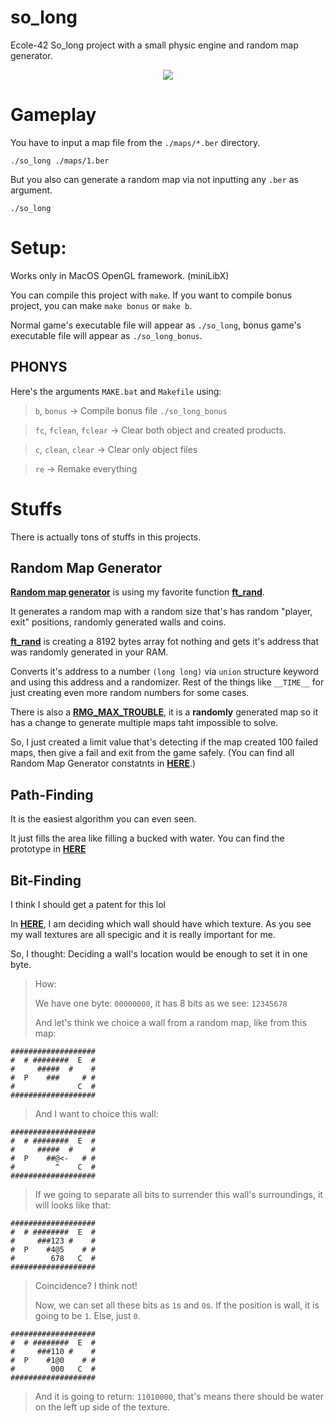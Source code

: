 # so_long
Ecole-42 So_long project with a small physic engine and random map generator.

<P ALIGN="CENTER"><IMG SRC="https://cdn.discordapp.com/attachments/630843149778157623/1152983162289401956/mt.gif?ex=65edcbbf&is=65db56bf&hm=0e7cf6373dd7bfea140ef630acb4a44777ac44fbb09d464a80e73a3abddd6008&"></IMG></P>

# Gameplay

You have to input a map file from the `./maps/*.ber` directory.

```
./so_long ./maps/1.ber
```

But you also can generate a random map via not inputting any `.ber` as argument.

```
./so_long
```

# Setup:

Works only in MacOS OpenGL framework. (miniLibX)

You can compile this project with `make`. If you want to compile bonus project, you can make `make bonus` or `make b`.

Normal game's executable file will appear as `./so_long`, bonus game's executable file will appear as `./so_long_bonus`.

## PHONYS

Here's the arguments `MAKE.bat` and `Makefile` using:

> `b`, `bonus` -> Compile bonus file `./so_long_bonus`

> `fc`, `fclean`, `fclear` -> Clear both object and created products.

> `c`, `clean`, `clear` -> Clear only object files

> `re` -> Remake everything

# Stuffs

There is actually tons of stuffs in this projects.

## Random Map Generator

**[Random map generator](https://github.com/TeomanDeniz/so_long/blob/main/main/map_generator/map_generator.c)** is using my favorite function **[ft_rand](https://github.com/TeomanDeniz/so_long/blob/main/libft/ft_rand.c)**.

It generates a random map with a random size that's has random "player, exit" positions, randomly generated walls and coins.

**[ft_rand](https://github.com/TeomanDeniz/so_long/blob/main/libft/ft_rand.c)** is creating a 8192 bytes array fot nothing and gets it's address that was randomly generated in your RAM.

Converts it's address to a number `(long long)` via `union` structure keyword and using this address and a randomizer. Rest of the things like `__TIME__` for just creating even more random numbers for some cases.

There is also a **[RMG_MAX_TROUBLE](https://github.com/TeomanDeniz/so_long/blob/main/main/map_generator/map_generator.c#L59)**, it is a **randomly** generated map so it has a change to generate multiple maps taht impossible to solve.

So, I just created a limit value that's detecting if the map created 100 failed maps, then give a fail and exit from the game safely. (You can find all Random Map Generator constatnts in **[HERE](https://github.com/TeomanDeniz/so_long/blob/main/main/so_long.h#L54C11-L54C11)**.)

## Path-Finding

It is the easiest algorithm you can even seen.

It just fills the area like filling a bucked with water. You can find the prototype in **[HERE](https://github.com/TeomanDeniz/so_long/blob/main/prototypes/maze.c)**

## Bit-Finding

I think I should get a patent for this lol

In **[HERE](https://github.com/TeomanDeniz/so_long/blob/main/main/set_mlx/set_map_textures.c)**, I am deciding which wall should have which texture. As you see my wall textures are all specigic and it is really important for me.

So, I thought: Deciding a wall's location would be enough to set it in one byte.

> How:
> 
> We have one byte: `00000000`, it has 8 bits as we see: `12345678`
> 
> And let's think we choice a wall from a random map, like from this map:
```
###################
#  # ########  E  #
#     #####  #    #
#  P    ###     # #
#              C  #
###################
```
> And I want to choice this wall:
```
###################
#  # ########  E  #
#     #####  #    #
#  P    ##@<-   # #
#         ^    C  #
###################
```
> If we going to separate all bits to surrender this wall's surroundings, it will looks like that:
```
###################
#  # ########  E  #
#     ###123 #    #
#  P    #4@5    # #
#        678   C  #
###################
```
> Coincidence? I think not!
> 
> Now, we can set all these bits as `1`s and `0`s. If the position is wall, it is going to be `1`. Else, just `0`.
```
###################
#  # ########  E  #
#     ###110 #    #
#  P    #1@0    # #
#        000   C  #
###################
```
> And it is going to return: `11010000`, that's means there should be water on the left up side of the texture.
